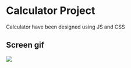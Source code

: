 <h1> Calculator Project</h1>

Calculator have been designed using JS and CSS

<h2> Screen gif </h2>

![](screen.gif)